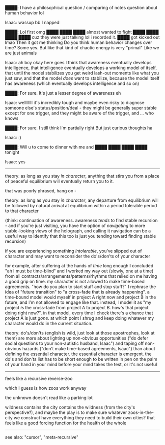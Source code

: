 ████:
	I have a philosophical question / comparing of notes question about human behavior lol

Isaac:
	wassup bb
	I napped

████:
	Lol first omg
	████ ████ ████ almost wanted to fight ████ ████ ████ ████ cuz they were just talking lol i recorded it. ████ got kicked out lmao
	Then it got me thinking
	Do you think human behavior changes over time? Some yes. But like that kind of chaotic energy is very "primal"
	Like we are just animals

Isaac:
	ah boy okay here goes
	I think that awareness eventually develops intelligence, that intelligence eventually develops a working model of itself, that until the model stabilizes you get weird lash-out moments like what you just saw, and that the model *does* want to stabilize, because the model itself has awareness (which eventually develops intelligence and so on)

████:
	For sure. It's just a lesser degree of awareness eh

Isaac:
	wellllllll it's incredibly tough and maybe even risky to diagnose someone else's status/position/deal - they might be generally super stable except for one trigger, and they might be aware of the trigger, and ... who knows

████:
	For sure. I still think I'm partially right
	But just curious thoughts ha

Isaac:
	:)

████:
	Will u to come to dinner with me and ████ ████ ████ ████ tonight

Isaac:
	yes

---

theory: as long as you stay *in character*, anything that stirs you from a place of peaceful equilibrium will eventually return you to it.

that was poorly phrased, hang on -

theory: as long as you stay *in character*, any departure from equilibrium will be followed by natural arrival at equilibrium within a period tolerable period to that character

(think: continuation of awareness. awareness *tends* to find stable recursion - and if you're just visiting, you have the option of *navigating* to more stable-looking views of the holograph, and calling it navigation can be a useful way to identify that this too is just you tending toward finding stable recursion)

if you are experiencing something *intolerable*, you've slipped out of character and may want to reconsider the do's/don'ts of your character

for example, after suffering at the hands of *time* long enough I concluded "ah I must be time-blind" and I worked my way out (slowly, one at a time) from all contracts/arrangements/patterns/rhythms that relied on me having a good grip on time. my character is not allowed to make time-based agreements. "how do you plan to start stuff and stop stuff?" I rephrase the idea of "future transition" to "a cross-fade that is already happening". a time-bound model would myself in project A right now and project B in the future, and I'm not allowed to engage like that. instead, I model it as "my project *is* the cross-fade from project A to project B. how's that project doing right now?". in that model, every time I check there's a chance that project A is just *gone*. at which point I shrug and keep doing whatever my character would do in the current situation.

theory: do's/don'ts (english is wild, just look at those apostrophes, look at them) are more about lighting up non-obvious opportunities ("do defer social questions to your non-autistic husband, Isaac") and taping off non-obvious hazards ("don't make time-based agreements, Isaac") than about defining the essential character. the essential character is emergent. the do's and don'ts list has to be short enough to be written in pen on the palm of your hand in your mind before your mind takes the test, or it's not useful

---

feels like a recursive reverse-zoo

which I guess is how zoos work anyway

the unknown doesn't read like a parking lot

wildness contains the city contains the wildness (from the city's perspective?), and maybe the play is to make sure whatever zoos-in-the-city we construct have everything they need to build their own cities? that feels like a good forcing function for the health of the whole

---

see also: "cursor", "meta-recursive"
